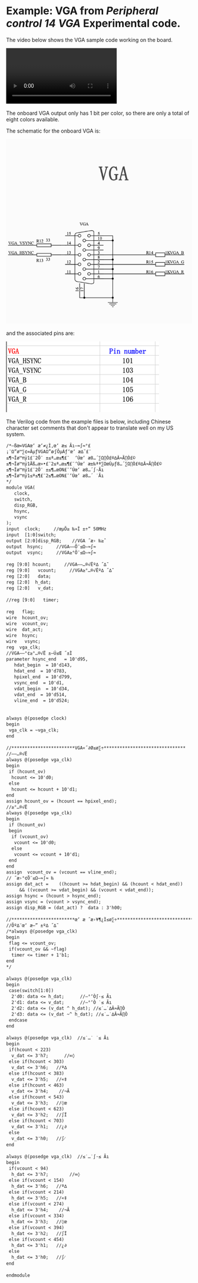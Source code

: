 # Example: VGA from *Peripheral control 14 VGA* Experimental code.

The video below shows the VGA sample code working on the board.  

![Video of VGA code](RZ-EasyFPGA-VGA-Demo.mov)

The onboard VGA output only has 1 bit per color, so there are only a total of eight colors available.

The schematic for the onboard VGA is:

![Schematic for VGA](VGA_Schematic.png)

and the associated pins are:

![PINs for VGA](VGA_Pinouts.png)

The Verilog code from the example files is below, including Chinese character set comments that don't appear to translate well on my US system.


```
/*—ßœ∞VGAœ‘ æ‘≠¿Ì,œ‘ æ≤ Ãı–≈∫≈°£
¡¨Ω”ø™∑¢∞ÂµƒVGAΩ”ø⁄∫ÕµÁƒ‘œ‘ æ∆˜£¨
≤¶¬Îø™πÿ1£¨2Õ¨ ±≤ª…œ≤¶£¨  ‘Úœ‘ æ8…´∑Ω∏Ò£®∆Â≈Ã∏Ò£©
≤¶¬Îø™πÿ1Ãß…œ»•£¨2≤ª…œ≤¶£¨‘Úœ‘ æ±‰ªª∑ΩœÚµƒ8…´∑Ω∏Ò£®∆Â≈Ã∏Ò£©
≤¶¬Îø™πÿ1£¨2Õ¨ ±≤¶…œON£¨‘Úœ‘ æ8…´∫·Ãı
≤¶¬Îø™πÿ1≤ª≤¶£¨2≤¶…œON£¨‘Úœ‘ æ8…´ ˙Ãı
*/
module VGA(
   clock,
   switch,
   disp_RGB,
   hsync,
   vsync
);
input  clock;     //œµÕ≥ ‰»Î ±÷” 50MHz
input  [1:0]switch;
output [2:0]disp_RGB;    //VGA ˝æ› ‰≥ˆ
output  hsync;     //VGA––Õ¨≤Ω–≈∫≈
output  vsync;     //VGA≥°Õ¨≤Ω–≈∫≈

reg [9:0] hcount;     //VGA––…®√Ëº∆ ˝∆˜
reg [9:0]   vcount;     //VGA≥°…®√Ëº∆ ˝∆˜
reg [2:0]   data;
reg [2:0]  h_dat;
reg [2:0]   v_dat;

//reg [9:0]   timer;

reg   flag;
wire  hcount_ov;
wire  vcount_ov;
wire  dat_act;
wire  hsync;
wire   vsync;
reg  vga_clk;
//VGA––°¢≥°…®√Ë ±–Ú≤Œ ˝±Ì
parameter hsync_end   = 10'd95,
   hdat_begin  = 10'd143,
   hdat_end  = 10'd783,
   hpixel_end  = 10'd799,
   vsync_end  = 10'd1,
   vdat_begin  = 10'd34,
   vdat_end  = 10'd514,
   vline_end  = 10'd524;


always @(posedge clock)
begin
 vga_clk = ~vga_clk;
end

//************************VGA«˝∂Ø≤ø∑÷******************************* 
//––…®√Ë     
always @(posedge vga_clk)
begin
 if (hcount_ov)
  hcount <= 10'd0;
 else
  hcount <= hcount + 10'd1;
end
assign hcount_ov = (hcount == hpixel_end);
//≥°…®√Ë
always @(posedge vga_clk)
begin
 if (hcount_ov)
 begin
  if (vcount_ov)
   vcount <= 10'd0;
  else
   vcount <= vcount + 10'd1;
 end
end
assign  vcount_ov = (vcount == vline_end);
// ˝æ›°¢Õ¨≤Ω–≈∫≈ ‰
assign dat_act =    ((hcount >= hdat_begin) && (hcount < hdat_end))
     && ((vcount >= vdat_begin) && (vcount < vdat_end));
assign hsync = (hcount > hsync_end);
assign vsync = (vcount > vsync_end);
assign disp_RGB = (dat_act) ?  data : 3'h00;       

//************************œ‘ æ ˝æ›¥¶¿Ì≤ø∑÷******************************* 
//Õº∆¨œ‘ æ—” ±º∆ ˝∆˜
/*always @(posedge vga_clk)
begin
 flag <= vcount_ov;
 if(vcount_ov && ~flag)
  timer <= timer + 1'b1;
end
*/

always @(posedge vga_clk)
begin
 case(switch[1:0])
  2'd0: data <= h_dat;      //—°‘Ò∫·≤ Ãı
  2'd1: data <= v_dat;      //—°‘Ò ˙≤ Ãı
  2'd2: data <= (v_dat ^ h_dat); //≤˙…˙∆Â≈Ã∏Ò
  2'd3: data <= (v_dat ~^ h_dat); //≤˙…˙∆Â≈Ã∏Ò
 endcase
end

always @(posedge vga_clk)  //≤˙…˙ ˙≤ Ãı
begin
 if(hcount < 223)
  v_dat <= 3'h7;      //∞◊   
 else if(hcount < 303)
  v_dat <= 3'h6;   //ª∆
 else if(hcount < 383)
  v_dat <= 3'h5;   //«‡
 else if(hcount < 463)
  v_dat <= 3'h4;    //¬Ã
 else if(hcount < 543)
  v_dat <= 3'h3;   //◊œ
 else if(hcount < 623)
  v_dat <= 3'h2;   //∫Ï
 else if(hcount < 703)
  v_dat <= 3'h1;   //¿∂
 else 
  v_dat <= 3'h0;   //∫⁄
end

always @(posedge vga_clk)  //≤˙…˙∫·≤ Ãı
begin
 if(vcount < 94)
  h_dat <= 3'h7;        //∞◊
 else if(vcount < 154)
  h_dat <= 3'h6;   //ª∆
 else if(vcount < 214)
  h_dat <= 3'h5;   //«‡
 else if(vcount < 274)
  h_dat <= 3'h4;    //¬Ã
 else if(vcount < 334)
  h_dat <= 3'h3;   //◊œ
 else if(vcount < 394)
  h_dat <= 3'h2;   //∫Ï
 else if(vcount < 454)
  h_dat <= 3'h1;   //¿∂
 else 
  h_dat <= 3'h0;   //∫⁄
end

endmodule

```

